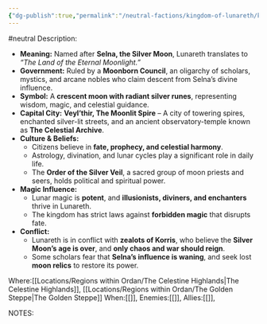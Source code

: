 ```yaml
---
{"dg-publish":true,"permalink":"/neutral-factions/kingdom-of-lunareth/kingdom-of-lunareth/"}
---
```


#neutral 
Description:
- **Meaning:** Named after **Selna, the Silver Moon**, Lunareth translates to _“The Land of the Eternal Moonlight.”_
- **Government:** Ruled by a **Moonborn Council**, an oligarchy of scholars, mystics, and arcane nobles who claim descent from Selna’s divine influence.
- **Symbol:** A **crescent moon with radiant silver runes**, representing wisdom, magic, and celestial guidance.
- **Capital City:** **Veyl’thir, The Moonlit Spire** – A city of towering spires, enchanted silver-lit streets, and an ancient observatory-temple known as **The Celestial Archive**.
- **Culture & Beliefs:**
    - Citizens believe in **fate, prophecy, and celestial harmony**.
    - Astrology, divination, and lunar cycles play a significant role in daily life.
    - The **Order of the Silver Veil**, a sacred group of moon priests and seers, holds political and spiritual power.
- **Magic Influence:**
    - Lunar magic is **potent**, and **illusionists, diviners, and enchanters** thrive in Lunareth.
    - The kingdom has strict laws against **forbidden magic** that disrupts fate.
- **Conflict:**
    - Lunareth is in conflict with **zealots of Korris**, who believe the **Silver Moon’s age is over**, and **only chaos and war should reign**.
    - Some scholars fear that **Selna’s influence is waning**, and seek lost **moon relics** to restore its power.

Where:[[Locations/Regions within Ordan/The Celestine Highlands\|The Celestine Highlands]], [[Locations/Regions within Ordan/The Golden Steppe\|The Golden Steppe]]
When:[[]],
Enemies:[[]],
Allies:[[]],


NOTES: